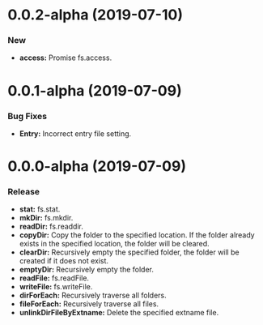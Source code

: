 # 0.0.2-alpha (2019-07-10)

### New

- **access:** Promise fs.access.

# 0.0.1-alpha (2019-07-09)

### Bug Fixes

- **Entry:** Incorrect entry file setting.

# 0.0.0-alpha (2019-07-09)

### Release

- **stat:** fs.stat.
- **mkDir:** fs.mkdir.
- **readDir:** fs.readdir.
- **copyDir:** Copy the folder to the specified location. If the folder already exists in the specified location, the folder will be cleared.
- **clearDir:** Recursively empty the specified folder, the folder will be created if it does not exist.
- **emptyDir:** Recursively empty the folder.
- **readFile:** fs.readFile.
- **writeFile:** fs.writeFile.
- **dirForEach:** Recursively traverse all folders.
- **fileForEach:** Recursively traverse all files.
- **unlinkDirFileByExtname:** Delete the specified extname file.
